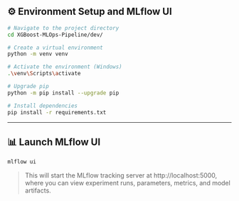 ## ⚙️ Environment Setup and MLflow UI
```bash
# Navigate to the project directory
cd XGBoost-MLOps-Pipeline/dev/

# Create a virtual environment
python -m venv venv

# Activate the environment (Windows)
.\venv\Scripts\activate

# Upgrade pip
python -m pip install --upgrade pip

# Install dependencies
pip install -r requirements.txt

```

---

## 📊 Launch MLflow UI
```bash
mlflow ui

```
> This will start the MLflow tracking server at http://localhost:5000, where you can view experiment runs, parameters, metrics, and model artifacts.
